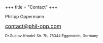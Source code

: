 +++
title = "Contact"
+++

Philipp Oppermann

<big>contact@phil-opp.com</big>

<small>Dr.Gustav-Knodel-Str. 7b, 76344 Eggenstein,  Germany</small>
